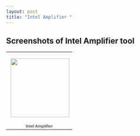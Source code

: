 ```yaml
---
layout: post
title: "Intel Amplifier "
---
```

## Screenshots of Intel Amplifier tool 
<table style="width:194px;"><tr><td align="center" style="height:194px;background:url(https://picasaweb.google.com/s/c/transparent_album_background.gif) no-repeat left"><a href="https://picasaweb.google.com/Alexander.Mazurov/IntelAmplifier?authuser=0&authkey=Gv1sRgCK2rsaDC_rmuRQ&feat=embedwebsite"><img src="https://lh4.googleusercontent.com/-Ec2csnKQTj0/TsPqmY0AMOE/AAAAAAAADSI/EB5dFrqFl40/s160-c/IntelAmplifier.jpg" width="160" height="160" style="margin:1px 0 0 4px;"></a></td></tr><tr><td style="text-align:center;font-family:arial,sans-serif;font-size:11px"><a href="https://picasaweb.google.com/Alexander.Mazurov/IntelAmplifier?authuser=0&authkey=Gv1sRgCK2rsaDC_rmuRQ&feat=embedwebsite" style="color:#4D4D4D;font-weight:bold;text-decoration:none;">Intel Amplifier</a></td></tr></table>

